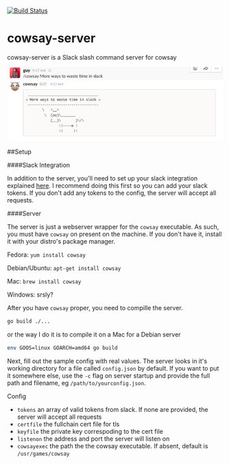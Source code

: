 [![Build Status](https://travis-ci.org/guygrigsby/cowsay-server.svg?branch=master)](https://travis-ci.org/guygrigsby/cowsay-server)

# cowsay-server
cowsay-server is a Slack slash command server for cowsay

![Sample](/image/sample.png)

##Setup

####Slack Integration

In addition to the server, you'll need to set up your slack integration explained [here](https://api.slack.com/slash-commands). I recommend doing this first so you can add your slack tokens. If you don't add any tokens to the config, the server will accept all requests.

####Server

The server is just a webserver wrapper for the `cowsay` executable. As such, you must have `cowsay` on present on the machine. If you don't have it, install it with your distro's package manager.

Fedora:
`yum install cowsay`

Debian/Ubuntu:
`apt-get install cowsay`

Mac:
`brew install cowsay`

Windows:
srsly?

After you have `cowsay` proper, you need to compille the server.

```bash
go build ./...
```
or the way I do it is to compile it on a Mac for a Debian server
```bash
env GOOS=linux GOARCH=amd64 go build
```


Next, fill out the sample config with real values. The server looks in it's working directory for a file called `config.json` by default. If you want to put it somewhere else, use the `-c` flag on server startup and provide the full path and filename, eg `/path/to/yourconfig.json`.

Config
- `tokens` an array of valid tokens from slack. If none are provided, the server will accept all requests
- `certfile` the fullchain cert file for tls
- `keyfile` the private key correspoding to the cert file
- `listenon` the address and port the server will listen on
- `cowsayexec` the path the the cowsay executable. If absent, default is `/usr/games/cowsay`


